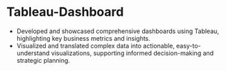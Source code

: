 # Tableau-Dashboard
- Developed and showcased comprehensive dashboards using Tableau, highlighting key business metrics and insights.
- Visualized and translated complex data into actionable, easy-to-understand visualizations, supporting informed decision-making and strategic planning.
